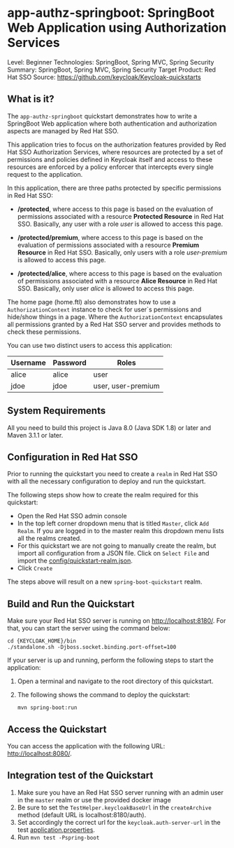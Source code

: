 app-authz-springboot: SpringBoot Web Application using Authorization Services
===================================================

Level: Beginner
Technologies: SpringBoot, Spring MVC, Spring Security
Summary: SpringBoot, Spring MVC, Spring Security
Target Product: Red Hat SSO
Source: <https://github.com/keycloak/Keycloak-quickstarts>


What is it?
-----------

The `app-authz-springboot` quickstart demonstrates how to write a SpringBoot Web application where both authentication and
authorization aspects are managed by Red Hat SSO.

This application tries to focus on the authorization features provided by Red Hat SSO Authorization Services, where resources are
protected by a set of permissions and policies defined in Keycloak itself and access to these resources are enforced by a policy enforcer
that intercepts every single request to the application.

In this application, there are three paths protected by specific permissions in Red Hat SSO:

* **/protected**, where access to this page is based on the evaluation of permissions associated with a resource **Protected Resource** in Red Hat SSO. Basically,
any user with a role *user* is allowed to access this page.

* **/protected/premium**, where access to this page is based on the evaluation of permissions associated with a resource **Premium Resource** in Red Hat SSO. Basically,
only users with a role *user-premium* is allowed to access this page.

* **/protected/alice**, where access to this page is based on the evaluation of permissions associated with a resource **Alice Resource** in Red Hat SSO. Basically,
only user *alice* is allowed to access this page.

The home page (home.ftl) also demonstrates how to use a ``AuthorizationContext`` instance to check for user`s permissions and hide/show
things in a page. Where the ``AuthorizationContext`` encapsulates all permissions granted by a Red Hat SSO server and provides methods
to check these permissions.

You can use two distinct users to access this application:

|Username|Password|Roles|
|---|---|---|
|alice|alice|user|
|jdoe|jdoe|user, user-premium|


System Requirements
-------------------

All you need to build this project is Java 8.0 (Java SDK 1.8) or later and Maven 3.1.1 or later.


Configuration in Red Hat SSO
-----------------------

Prior to running the quickstart you need to create a `realm` in Red Hat SSO with all the necessary configuration to deploy and run the quickstart.

The following steps show how to create the realm required for this quickstart:

* Open the Red Hat SSO admin console
* In the top left corner dropdown menu that is titled `Master`, click `Add Realm`. If you are logged in to the master realm this dropdown menu lists all the realms created.
* For this quickstart we are not going to manually create the realm, but import all configuration from a JSON file. Click on `Select File` and import the [config/quickstart-realm.json](config/quickstart-realm.json).
* Click `Create`

The steps above will result on a new `spring-boot-quickstart` realm.

Build and Run the Quickstart
-------------------------------

Make sure your Red Hat SSO server is running on <http://localhost:8180/>. For that, you can start the server using the command below:

   ````
   cd {KEYCLOAK_HOME}/bin
   ./standalone.sh -Djboss.socket.binding.port-offset=100
   
   ````

If your server is up and running, perform the following steps to start the application:

1. Open a terminal and navigate to the root directory of this quickstart.

2. The following shows the command to deploy the quickstart:

   ````
   mvn spring-boot:run

   ````

Access the Quickstart
---------------------

You can access the application with the following URL: <http://localhost:8080/>.

Integration test of the Quickstart
----------------------------------

1. Make sure you have an Red Hat SSO server running with an admin user in the `master` realm or use the provided docker image
2. Be sure to set the `TestHelper.keycloakBaseUrl` in the `createArchive` method (default URL is localhost:8180/auth).
3. Set accordingly the correct url for the `keycloak.auth-server-url` in the test [application.properties](src/test/resources/application.properties).
4. Run `mvn test -Pspring-boot`
